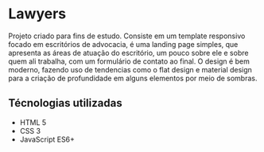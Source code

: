 # Lawyers

Projeto criado para fins de estudo. Consiste em um template responsivo focado em escritórios de advocacia, é uma landing page simples, que apresenta as áreas de atuação do escritório, um pouco sobre ele e sobre quem ali trabalha, com um formulário de contato ao final. O design é bem moderno, fazendo uso de tendencias como o flat design e material design para a criação de profundidade em alguns elementos por meio de sombras.

## Técnologias utilizadas

-   HTML 5
-   CSS 3
-   JavaScript ES6+
